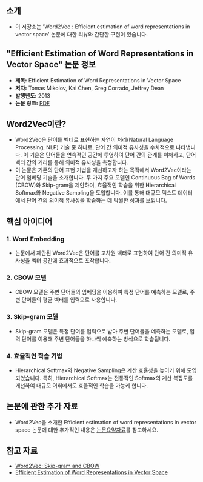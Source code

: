 ## 소개
* 이 저장소는 'Word2Vec : Efficient estimation of word representations in vector space' 논문에 대한 리뷰와 간단한 구현이 있습니다.

## "Efficient Estimation of Word Representations in Vector Space" 논문 정보

- **제목:** Efficient Estimation of Word Representations in Vector Space
- **저자:** Tomas Mikolov, Kai Chen, Greg Corrado, Jeffrey Dean
- **발행년도:** 2013
- **논문 링크:** [PDF](https://arxiv.org/abs/1301.3781)

## Word2Vec이란?

* Word2Vec은 단어를 벡터로 표현하는 자연어 처리(Natural Language Processing, NLP) 기술 중 하나로, 단어 간 의미적 유사성을 수치적으로 나타냅니다. 이 기술은 단어들을 연속적인 공간에 투영하여 단어 간의 관계를 이해하고, 단어 벡터 간의 거리를 통해 의미적 유사성을 측정합니다. 
* 이 논문은 기존의 단어 표현 기법을 개선하고자 하는 목적에서 Word2Vec이라는 단어 임베딩 기술을 소개합니다. 두 가지 주요 모델인 Continuous Bag of Words (CBOW)와 Skip-gram을 제안하며, 효율적인 학습을 위한 Hierarchical Softmax와 Negative Sampling을 도입합니다. 이를 통해 대규모 텍스트 데이터에서 단어 간의 의미적 유사성을 학습하는 데 탁월한 성과를 보입니다.

## 핵심 아이디어

### 1. Word Embedding

* 논문에서 제안된 Word2Vec은 단어를 고차원 벡터로 표현하여 단어 간 의미적 유사성을 벡터 공간에 효과적으로 포착합니다.

### 2. CBOW 모델

* CBOW 모델은 주변 단어들의 임베딩을 이용하여 특정 단어를 예측하는 모델로, 주변 단어들의 평균 벡터를 입력으로 사용합니다.

### 3. Skip-gram 모델

* Skip-gram 모델은 특정 단어를 입력으로 받아 주변 단어들을 예측하는 모델로, 입력 단어를 이용해 주변 단어들을 하나씩 예측하는 방식으로 학습됩니다.

### 4. 효율적인 학습 기법

* Hierarchical Softmax와 Negative Sampling은 계산 효율성을 높이기 위해 도입되었습니다. 특히, Hierarchical Softmax는 전통적인 Softmax의 계산 복잡도를 개선하여 대규모 어휘에서도 효율적인 학습을 가능케 합니다.

## 논문에 관한 추가 자료

* Word2Vec을 소개한 Efficient estimation of word representations in vector space 논문에 대한 추가적인 내용은 [논문요약자료](https://github.com/HY-AI2-Projects/Word2Vec/blob/main/Word2Vec_%EB%85%BC%EB%AC%B8%EB%A6%AC%EB%B7%B0.pdf)를 참고하세요.

## 참고 자료

- [Word2Vec: Skip-gram and CBOW](https://arxiv.org/abs/1301.3781)
- [Efficient Estimation of Word Representations in Vector Space](https://arxiv.org/abs/1301.3781)

